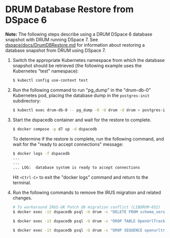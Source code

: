 # DRUM Database Restore from DSpace 6

**Note:** The following steps describe using a DRUM DSpace 6 database snapshot
with DRUM running DSpace 7. See [dspace/docs/DrumDBRestore.md](DrumDBRestore.md)
for information about restoring a database snapshot from DRUM using DSpace 7.

1) Switch the appropriate Kubernetes namespace from which the database snapshot
   should be retrieved (the following example uses the Kubernetes "test"
   namespace):

   ```bash
   $ kubectl config use-context test
   ```

2) Run the following command to run "pg_dump" in the "drum-db-0" Kubernetes pod,
   placing the database dump in the `postgres-init` subdirectory:

    ```bash
    $ kubectl exec drum-db-0 -- pg_dump -O -U drum -d drum > postgres-init/drum.sql
    ```

3) Start the dspacedb container and wait for the restore to complete.

    ```bash
    $ docker compose -p d7 up -d dspacedb
    ```

    To determine if the restore is complete, run the following command, and wait
    for the "ready to accept connections" message:

    ```bash
    $ docker logs -f dspacedb
    ...
    ...
    ... LOG:  database system is ready to accept connections
    ```

    Hit `<Ctrl-C>` to exit the "docker logs" command and return to the terminal.

4) Run the following commands to remove the IRUS migration and related changes.

    ```bash
    # To workaround IRUS-UK Patch db migration conflict (LIBDRUM-652)
    $ docker exec -it dspacedb psql -U drum -c "DELETE FROM schema_version WHERE script='V6.0_2017.02.14__statistics-harvester.sql'"

    $ docker exec -it dspacedb psql -U drum -c "DROP TABLE OpenUrlTracker;"

    $ docker exec -it dspacedb psql -U drum -c "DROP SEQUENCE openurltracker_seq;"
    ```
